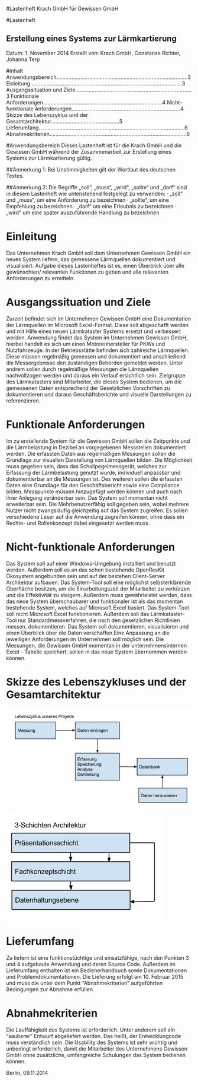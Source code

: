 ﻿#Lastenheft Krach GmbH für Gewissen GmbH

#Lastenheft
## Erstellung eines Systems zur Lärmkartierung






Datum:        1. November 2014
Erstellt von: Krach GmbH, Constanze Richter, Johanna Terp

#Inhalt
Anwendungsbereich…………………………………………………………………………….3
Einleitung…………………………………………………………………………………………3
Ausgangssituation und Ziele……………………………………………………………………3
Funktionale Anforderungen……………………………………………………………………..4
Nicht-funktionale Anforderungen……………………………………………………………….4
Skizze des Lebenszyklus und der Gesamtarchitektur……………………………………....5
Lieferumfang……………………………………………………………………………………..6
Abnahmekriterien………………………………………………………………………………..6



#Anwendungsbereich
Dieses Lastenheft ist für die Krach GmbH und die Gewissen GmbH während der Zusammenarbeit zur Erstellung eines Systems zur Lärmkartierung gültig.


##Anmerkung 1:
Bei Unstimmigkeiten gilt der Wortlaut des deutschen Textes.


##Anmerkung 2:
Die Begriffe „soll“, „muss“, „wird“, „sollte“ und „darf“ sind in diesem Lastenheft wie untenstehend festgelegt zu verwenden:
·         „soll“ und „muss“, um eine Anforderung zu bezeichnen
·         „sollte“, um eine Empfehlung zu bezeichnen
·         „darf“ um eine Erlaubnis zu bezeichnen
·         „wird“ um eine später auszuführende Handlung zu bezeichnen




# Einleitung
Das Unternehmen Krach GmbH soll dem Unternehmen Gewissen GmbH ein neues System liefern, das gemessene Lärmquellen dokumentiert und visualisiert. Aufgabe dieses Lastenheftes ist es, einen Überblick über alle gewünschten/ relevanten Funktionen zu geben und alle relevanten Anforderungen zu ermitteln.


# Ausgangssituation und Ziele
Zurzeit befindet sich im Unternehmen Gewissen GmbH eine Dokumentation der Lärmquellen im Microsoft Excel-Format. Diese soll abgeschafft werden und mit Hilfe eines neuen Lärmkataster Systems ersetzt und verbessert werden.
Anwendung findet das System im Unternehmen Gewissen GmbH, hierbei handelt es sich um einen Motorenhersteller für PKWs und Nutzfahrzeuge. In der Betriebsstätte befinden sich zahlreiche Lärmquellen. Diese müssen regelmäßig gemessen und dokumentiert und anschließend die Messergebnisse den zuständigen Behörden gemeldet werden. Unter andrem sollen durch regelmäßige Messungen die Lärmquellen nachvollzogen werden und daraus ein Verlauf ersichtlich sein. Zielgruppe des Lärmkatasters sind Mitarbeiter, die dieses System bedienen, um die gemessenen Daten entsprechend der Gesetzlichen Vorschriften zu dokumentieren und daraus Geschäftsberichte und visuelle Darstellungen  zu referenzieren. 




# Funktionale Anforderungen
Im zu erstellende System für die Gewissen GmbH sollen die Zeitpunkte und die Lärmbelastung in Dezibel an vorgegebenen Messstellen dokumentiert werden.  Die erfassten Daten aus regelmäßigen Messungen sollen die Grundlage zur visuellen Darstellung von Lärmquellen bilden. Die Möglichkeit muss gegeben sein, dass das Schallpegelmessgerät, welches zur Erfassung der Lärmbelastung genutzt wurde, individuell anpassbar und dokumentierbar an die Messungen ist. Des weiteren sollen die erfassten Daten eine Grundlage für den Geschäftsbericht sowie eine Compliance bilden. 
Messpunkte müssen hinzugefügt werden können und auch nach ihrer Anlegung veränderbar sein. Das System soll momentan nicht erweiterbar sein. 
Die Mehrbenutzerfähig soll gegeben sein, wobei mehrere Nutzer nicht zwangsläufig gleichzeitig auf das System zugreifen. Es sollen verschiedene Leser auf die Anwendung zugreifen können, ohne dass ein Rechte- und Rollenkonzept dabei eingesetzt werden  muss.




# Nicht-funktionale Anforderungen
Das System soll auf einer Windows-Umgebung installiert und benutzt werden. Außerdem soll es an das schon bestehende OpenResKit Ökosystem angebunden sein und auf der bestehen Client-Server Architektur aufbauen. 
Das System-Tool soll eine möglichst selbsterklärende Oberfläche besitzen, um die Einarbeitungszeit der Mitarbeiter zu verkürzen und die Effektivität zu steigern. Außerdem muss gewährleistet werden, dass das neue System überschaubarer und funktionaler ist als das momentan bestehende System, welches auf Microsoft Excel basiert. Das System-Tool soll nicht Microsoft Excel funktionieren. 
Außerdem soll das Lärmkataster-Tool nur Standardmessverfahren, die nach den gesetzlichen Richtlinien messen, dokumentieren.
Das System soll dokumentieren, visualisieren und einen Überblick über die Daten verschaffen.Eine Anpassung an die jeweiligen Anforderungen im Unternehmen soll möglich sein. 
Die Messungen, die Gewissen GmbH momentan in der unternehmensinternen 
Excel - Tabelle speichert, sollen in das neue System übernommen werden können.
 


# Skizze des Lebenszykluses und der Gesamtarchitektur
![Lebenszyklus des Projekts](./Lebenszyklus.png)

![3 Schichten Architektur](./3-Schichten-Architektur.png)



# Lieferumfang
Zu liefern ist eine funktionstüchtige und einsatzfähige, nach den Punkten 3 und 4 aufgebaute Anwendung und deren Source Code. Außerdem im Lieferumfang enthalten ist ein Bedienerhandbuch sowie Dokumentationen und Problemdokumentationen. Die Lieferung erfolgt am 10. Februar 2015 und muss die unter dem Punkt “Abnahmekriterien” aufgeführten Bedingungen zur Abnahme erfüllen.
# Abnahmekriterien
Die Lauffähigkeit des Systems ist erforderlich. Unter anderem soll ein “sauberer” Entwurf abgeliefert werden. Das heißt, der Entwicklungcode muss verständlich sein. Die Usability des Systems ist sehr wichtig und unbedingt erforderlich, damit die Mitarbeiter des Unternehmens Gewissen GmbH ohne zusätzliche, umfangreiche Schulungen das System bedienen können. 










Berlin, 09.11.2014
